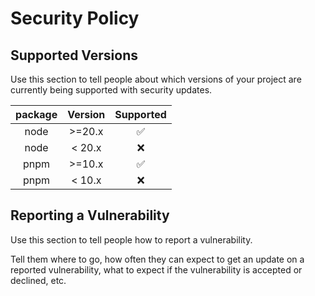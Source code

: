# Security Policy

## Supported Versions

Use this section to tell people about which versions of your project are currently being supported
with security updates.

| package | Version |     Supported      |
| :-----: | :-----: | :----------------: |
|  node   | >=20.x  | :white_check_mark: |
|  node   | < 20.x  |        :x:         |
|  pnpm   | >=10.x  | :white_check_mark: |
|  pnpm   | < 10.x  |        :x:         |

## Reporting a Vulnerability

Use this section to tell people how to report a vulnerability.

Tell them where to go, how often they can expect to get an update on a reported vulnerability, what
to expect if the vulnerability is accepted or declined, etc.

